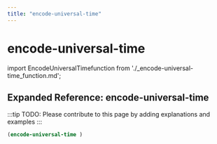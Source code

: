 ```yaml
---
title: "encode-universal-time"
---
```


# encode-universal-time

import EncodeUniversalTimefunction from './_encode-universal-time_function.md';

<EncodeUniversalTimefunction />

## Expanded Reference: encode-universal-time

:::tip
TODO: Please contribute to this page by adding explanations and examples
:::

```lisp
(encode-universal-time )
```

